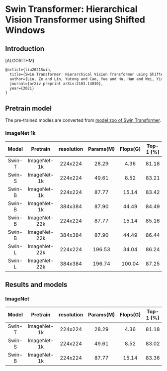# Swin Transformer: Hierarchical Vision Transformer using Shifted Windows

## Introduction

[ALGORITHM]

```latex
@article{liu2021Swin,
  title={Swin Transformer: Hierarchical Vision Transformer using Shifted Windows},
  author={Liu, Ze and Lin, Yutong and Cao, Yue and Hu, Han and Wei, Yixuan and Zhang, Zheng and Lin, Stephen and Guo, Baining},
  journal={arXiv preprint arXiv:2103.14030},
  year={2021}
}
```

## Pretrain model

The pre-trained modles are converted from [model zoo of Swin Transformer](https://github.com/microsoft/Swin-Transformer#main-results-on-imagenet-with-pretrained-models).

### ImageNet 1k

|   Model   |  Pretrain    | resolution  | Params(M) |  Flops(G) | Top-1 (%) | Top-5 (%) | Download |
|:---------:|:------------:|:-----------:|:---------:|:---------:|:---------:|:---------:|:--------:|
|  Swin-T   | ImageNet-1k  |   224x224   |   28.29   |    4.36   |   81.18   |   95.52   | [model](https://download.openmmlab.com/mmclassification/v0/swin-transformer/convert/swin_tiny_patch4_window7_224-160bb0a5.pth)|
|  Swin-S   | ImageNet-1k  |   224x224   |   49.61   |    8.52   |   83.21   |   96.25   | [model](https://download.openmmlab.com/mmclassification/v0/swin-transformer/convert/swin_small_patch4_window7_224-cc7a01c9.pth)|
|  Swin-B   | ImageNet-1k  |   224x224   |   87.77   |   15.14   |   83.42   |   96.44   | [model](https://download.openmmlab.com/mmclassification/v0/swin-transformer/convert/swin_base_patch4_window7_224-4670dd19.pth)|
|  Swin-B   | ImageNet-1k  |   384x384   |   87.90   |   44.49   |   84.49   |   96.95   | [model](https://download.openmmlab.com/mmclassification/v0/swin-transformer/convert/swin_base_patch4_window12_384-02c598a4.pth)|
|  Swin-B   | ImageNet-22k |   224x224   |   87.77   |   15.14   |   85.16   |   97.50   | [model](https://download.openmmlab.com/mmclassification/v0/swin-transformer/convert/swin_base_patch4_window7_224_22kto1k-f967f799.pth)|
|  Swin-B   | ImageNet-22k |   384x384   |   87.90   |   44.49   |   86.44   |   98.05   | [model](https://download.openmmlab.com/mmclassification/v0/swin-transformer/convert/swin_base_patch4_window12_384_22kto1k-d59b0d1d.pth)|
|  Swin-L   | ImageNet-22k |   224x224   |  196.53   |   34.04   |   86.24   |   97.88   | [model](https://download.openmmlab.com/mmclassification/v0/swin-transformer/convert/swin_large_patch4_window7_224_22kto1k-5f0996db.pth)|
|  Swin-L   | ImageNet-22k |   384x384   |  196.74   |  100.04   |   87.25   |   98.25   | [model](https://download.openmmlab.com/mmclassification/v0/swin-transformer/convert/swin_large_patch4_window12_384_22kto1k-0a40944b.pth)|


## Results and models

### ImageNet
|   Model   |  Pretrain    | resolution  | Params(M) |  Flops(G) | Top-1 (%) | Top-5 (%) |   Config   | Download |
|:---------:|:------------:|:-----------:|:---------:|:---------:|:---------:|:---------:|:----------:|:--------:|
|  Swin-T   | ImageNet-1k  |   224x224   |   28.29   |    4.36   |   81.18   |   95.61   | [config](https://github.com/open-mmlab/mmclassification/blob/master/configs/swin_transformer/swin_tiny_224_imagenet.py) |[model](https://download.openmmlab.com/mmclassification/v0/swin-transformer/swin_tiny_224_imagenet-66df6be6.pth)  &#124; [log](https://download.openmmlab.com/mmclassification/v0/swin-transformer/swin_tiny_224_imagenet-66df6be6.log.json)|
|  Swin-S   | ImageNet-1k  |   224x224   |   49.61   |    8.52   |   83.02   |   96.29   | [config](https://github.com/open-mmlab/mmclassification/blob/master/configs/swin_transformer/swin_small_224_imagenet.py) | [model](https://download.openmmlab.com/mmclassification/v0/swin-transformer/swin_small_224_imagenet-7f9d988b.pth)  &#124; [log](https://download.openmmlab.com/mmclassification/v0/swin-transformer/swin_small_224_imagenet-7f9d988b.log.json)|
|  Swin-B   | ImageNet-1k  |   224x224   |   87.77   |   15.14   |   83.36   |   96.44   | [config](https://github.com/open-mmlab/mmclassification/blob/master/configs/swin_transformer/swin_base_224_imagenet.py) | [model](https://download.openmmlab.com/mmclassification/v0/swin-transformer/swin_base_224_imagenet-93230b0d.pth)  &#124; [log](https://download.openmmlab.com/mmclassification/v0/swin-transformer/swin_base_224_imagenet-93230b0d.log.json)|
